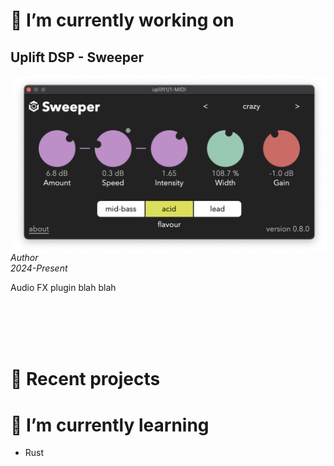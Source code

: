 # 🔭 I’m currently working on

## Uplift DSP - Sweeper

<a href=""><img src="assets/img/sweeper-wip.png" align="right" width="500"/></a>

<p><em>Author<br>2024-Present</em></p>

<p>Audio FX plugin blah blah</p>

<br><br><br><br>

# 💼 Recent projects




# 🌱 I’m currently learning
 - Rust 

<!--
**dfilaretti/dfilaretti** is a ✨ _special_ ✨ repository because its `README.md` (this file) appears on your GitHub profile.

Here are some ideas to get you started:

- 🔭 I’m currently working on ...
- 🌱 I’m currently learning ...
- 👯 I’m looking to collaborate on ...
- 🤔 I’m looking for help with ...
- 💬 Ask me about ...
- 📫 How to reach me: ...
- 😄 Pronouns: ...
- ⚡ Fun fact: ...
-->
